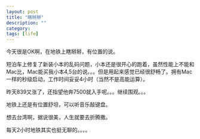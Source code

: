 ```yaml
---
layout: post
title: "瞎掰掰"
description: ""
category: 
tags: [life]
---
```



今天很是OK啊，在地铁上瞎掰掰，有位置的说。

短泊车上修复了新装小本的乱码问题，小本还是很开心的跑着，虽然性能上不能和Mac比，Mac能买我小本4,5台的说。。。但是用起来感觉已经很舒畅了。拥有Mac一样的秒级启动，工作时间妥妥4小时（当然不是高能运算）。

昨天839又涨了，还指望他奔7500就入手呢。。。继续围观。。。

地铁上还是有位置舒坦，可以听音乐敲键盘。

想去台湾啊，据说很美，人生就要去折腾撒。

每天2小时地铁其实也挺无聊的。。。。
